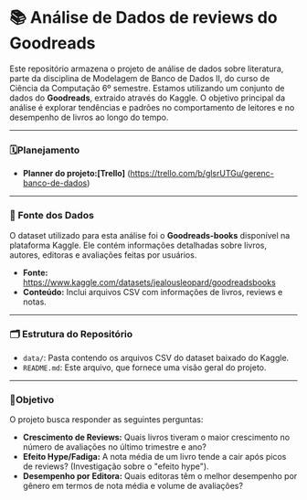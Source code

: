# 📚 Análise de Dados de reviews do Goodreads

Este repositório armazena o projeto de análise de dados sobre literatura, parte da disciplina de Modelagem de Banco de Dados II, do curso de Ciência da Computação 6º semestre.
Estamos utilizando um conjunto de dados do **Goodreads**, extraido através do Kaggle. O objetivo principal da análise é explorar tendências e padrões no comportamento de leitores e no desempenho de livros ao longo do tempo.

---
### 🗓️Planejamento

* **Planner do projeto:[Trello]** (https://trello.com/b/glsrUTGu/gerenc-banco-de-dados)
---

### 🔗 Fonte dos Dados

O dataset utilizado para esta análise foi o **Goodreads-books** disponível na plataforma Kaggle. Ele contém informações detalhadas sobre livros, autores, editoras e avaliações feitas por usuários.

* **Fonte:** https://www.kaggle.com/datasets/jealousleopard/goodreadsbooks
* **Conteúdo:** Inclui arquivos CSV com informações de livros, reviews e notas.

---

### 🗂️ Estrutura do Repositório

* `data/`: Pasta contendo os arquivos CSV do dataset baixado do Kaggle.
* `README.md`: Este arquivo, que fornece uma visão geral do projeto.

---

### 📍Objetivo
O projeto busca responder as seguintes perguntas:
*  **Crescimento de Reviews:** Quais livros tiveram o maior crescimento no número de avaliações no último trimestre e ano?
*  **Efeito Hype/Fadiga:** A nota média de um livro tende a cair após picos de reviews? (Investigação sobre o "efeito hype").
*  **Desempenho por Editora:** Quais editoras têm o melhor desempenho por gênero em termos de nota média e volume de avaliações?

